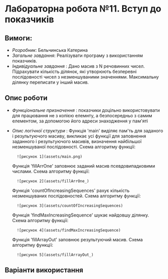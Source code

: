 # Лабораторна робота №11. Вступ до показчиків

## Вимоги:
* *Розробник*: Бельчинська Катерина
* *Загальне завдання*: Реалізувати програму з використанням показчиків.
* *Індивідуальне завдання* : Дано масив з N речовинних чисел. Підрахувати кількість ділянок, які утворюють безперевні послідовності чисел з незменшуваними значеннями. Максимальну ділянку переписати у інший масив.
## Опис роботи
* *Функціональне призначення* : показчики доцільно використовувати для працювання не з копією елемнту, а безпосередньо з самим елементом, за допомогою його адреси знаходження у пам'яті
* *Опис логічної структури* :
	Функція 'main' виділяє пам'ть для заданого і результуючого масиву, викликає усі функції для заповнення заданного і результуючого масивів, визначення найбільшої незменшуваної послідовності. Схема алгоритму функції:
	
		![рисунок 1](assets/main.png)
		
	Функція 'fillArrOne' заповнює заданий масив псевдовипадковими числами. Схема алгоритму функції:
	
		![рисунок 2](assets/fillArrOne_)
		
	Функція 'countOfIncreasingSequences' рахує кількість незменшуваних послідовностей. Схема алгоритму функції:
		
		![рисунок 3](assets/countOfIncreasingSequences)
		
	Функція 'findMaxIncreasingSequence' шукає найдовшу ділянку. Схема алгоритму функції:
	
		![рисунок 4](assets/findMaxIncreasingSequence)
		
	Функція 'fillArrayOut' заповнює результуючий масив. Схема алгоритму функції:
	
		![рисунок 5](assets/fillArrayOut_)
		
## Варіанти використання
